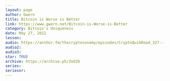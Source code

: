 ```yaml
---
layout: page
author: Gwern
title: Bitcoin is Worse is Better
link: https://www.gwern.net/Bitcoin-is-Worse-is-Better
category: Bitcoin's Uniqueness
date: May 27, 2011
lesson: 
audio: https://anchor.fm/thecryptoconomy/episodes/CryptoQuikRead_327---Bitcoin-is-Worse-is-Better-gwern-e9e9iv
audio2: 
audio3: 
star: TRUE
archive: https://archive.ph/ZeOZ6
series: 
seriesnr: 
---
```

